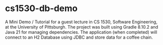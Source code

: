 # cs1530-db-demo
A Mini Demo / Tutorial for a guest lecture in CS 1530, Software Engineering, at the University of Pittsburgh. The project was built using Gradle 8.10.2 and Java 21 for managing dependencies. The application (when completed) will connect to an H2 Database using JDBC and store data for a coffee chain.
